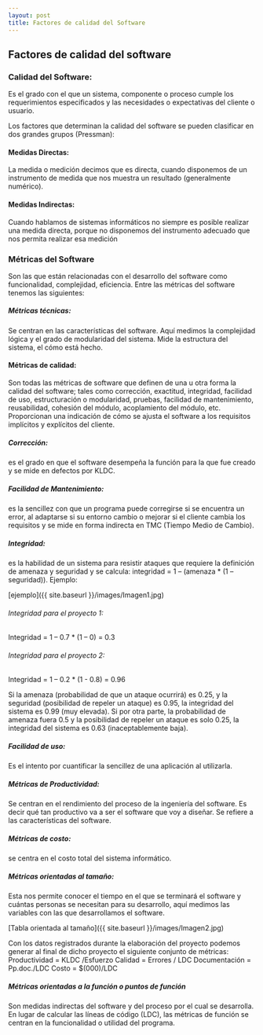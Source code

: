 ```yaml
---
layout: post
title: Factores de calidad del Software
---
```


## Factores de calidad del software

### Calidad del Software: 
Es el grado con el que un sistema, componente o proceso cumple los requerimientos especificados y las necesidades o expectativas del cliente o usuario.

Los factores que determinan la calidad del software se pueden clasificar en dos grandes grupos (Pressman):

#### Medidas Directas: 
La medida o medición decimos que es directa, cuando disponemos de un instrumento de medida que nos muestra un resultado (generalmente numérico).
#### Medidas Indirectas: 
Cuando hablamos de sistemas informáticos no siempre es posible realizar una medida directa, porque no disponemos del instrumento adecuado que nos permita realizar esa medición

### Métricas del Software
Son las que están relacionadas con el desarrollo del software como funcionalidad, complejidad, eficiencia. Entre las métricas del software tenemos las siguientes:

##### Métricas técnicas: 
Se centran en las características del software. Aquí medimos la complejidad lógica y el grado de modularidad del sistema. Mide la estructura del sistema, el cómo está hecho.

#### Métricas de calidad: 
Son todas las métricas de software que definen de una u otra forma la calidad del software; tales como corrección, exactitud, integridad, facilidad de uso, estructuración o modularidad, pruebas, facilidad de mantenimiento, reusabilidad, cohesión del módulo, acoplamiento del módulo, etc. Proporcionan una indicación de cómo se ajusta el software a los requisitos implícitos y explícitos del cliente.

##### Corrección: 
es el grado en que el software desempeña la función para la que fue creado y se mide en defectos por KLDC.

##### Facilidad de Mantenimiento: 
es la sencillez con que un programa puede corregirse si se encuentra un error, al adaptarse si su entorno cambio o mejorar si el cliente cambia los requisitos y se mide en forma indirecta en TMC (Tiempo Medio de Cambio).

##### Integridad:
es la habilidad de un sistema para resistir ataques que requiere la definición de amenaza y seguridad y se calcula: integridad = 1 – (amenaza * (1 – seguridad)). Ejemplo:

[ejemplo]({{  site.baseurl  }}/images/Imagen1.jpg)

###### Integridad para el proyecto 1:
Integridad = 1 – 0.7 * (1 – 0) = 0.3
###### Integridad para el proyecto 2:
Integridad = 1 – 0.2 * (1 - 0.8) = 0.96

Si la amenaza (probabilidad de que un ataque ocurrirá) es 0.25, y la seguridad (posibilidad de repeler un ataque) es 0.95, la integridad del sistema es 0.99 (muy elevada). Si por otra parte, la probabilidad de amenaza fuera 0.5 y la posibilidad de repeler un ataque es solo 0.25, la integridad del sistema es 0.63 (inaceptablemente baja).

##### Facilidad de uso: 
Es el intento por cuantificar la sencillez de una aplicación al utilizarla.

##### Métricas de Productividad: 
Se centran en el rendimiento del proceso de la ingeniería del software. Es decir qué tan productivo va a ser el software que voy a diseñar. Se refiere a las características del software.

##### Métricas de costo:
se centra en el costo total del sistema informático.

##### Métricas orientadas al tamaño: 
Esta nos permite conocer el tiempo en el que se terminará el software y cuántas personas se necesitan para su desarrollo, aquí medimos las variables con las que desarrollamos el software.

[Tabla orientada al tamaño]({{  site.baseurl  }}/images/Imagen2.jpg)

Con los datos registrados durante la elaboración del proyecto podemos generar al final de dicho proyecto el siguiente conjunto de métricas:
Productividad = KLDC /Esfuerzo
Calidad = Errores / LDC
Documentación = Pp.doc./LDC
Costo = $(000)/LDC

##### Métricas orientadas a la función o puntos de función
Son medidas indirectas del software y del proceso por el cual se desarrolla. En lugar de calcular las líneas de código (LDC), las métricas de función se centran en la funcionalidad o utilidad del programa.

